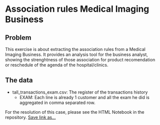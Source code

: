 # Association rules Medical Imaging Business
## Problem
This exercise is about extracting the association rules from a Medical Imaging Business. It provides an analysis tool for the business analyst, showing the strenghtness of those association for product recomendation or reschedule of the agenda of the hospital/clinics.
## The data
* tall_transactions_exam.csv: The register of the transactions history
    * EXAM: Each line is already 1 customer and all the exam he did is aggregated in comma separated row.
    
For the resolution of this case, please see the HTML Notebook in the repository.
<a id="raw-url" href="https://github.com/fkaminishi/association_rules/blob/master/Association_Rules.nb.html"> Save link as...</a>
